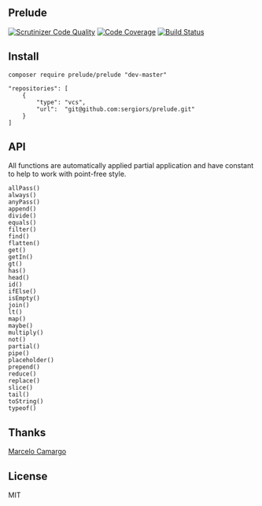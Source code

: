 Prelude
-------
[![Scrutinizer Code Quality](https://scrutinizer-ci.com/g/sergiors/prelude/badges/quality-score.png?b=master)](https://scrutinizer-ci.com/g/sergiors/prelude/?branch=master)
[![Code Coverage](https://scrutinizer-ci.com/g/sergiors/prelude/badges/coverage.png?b=master)](https://scrutinizer-ci.com/g/sergiors/prelude/?branch=master)
[![Build Status](https://scrutinizer-ci.com/g/sergiors/prelude/badges/build.png?b=master)](https://scrutinizer-ci.com/g/sergiors/prelude/build-status/master)

Install
-------

`composer require prelude/prelude "dev-master"`

```
"repositories": [
    {
        "type": "vcs",
        "url":  "git@github.com:sergiors/prelude.git"
    }
]
```

API
---
All functions are automatically applied partial application and have constant to help to work with point-free style.

```
allPass()
always()
anyPass()
append()
divide()
equals()
filter()
find()
flatten()
get()
getIn()
gt()
has()
head()
id()
ifElse()
isEmpty()
join()
lt()
map()
maybe()
multiply()
not()
partial()
pipe()
placeholder()
prepend()
reduce()
replace()
slice()
tail()
toString()
typeof()
```

Thanks
------
[Marcelo Camargo](https://github.com/haskellcamargo)

License
-------
MIT
